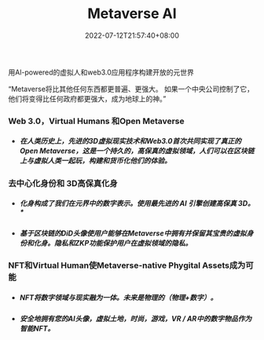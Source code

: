 ﻿---
weight: 
title: "Metaverse AI"
description: "Metaverse AI"
date: 2022-07-12T21:57:40+08:00
lastmod: 2022-07-12T16:45:40+08:00
draft: false
authors: ["MineW"]
featuredImage: "243.webp"
link: "https://www.metaverseai.org/"
tags: ["Metaverse AI","ΠιΔβΘΛ"]
categories: ["navigation"]
navigation: ["ΠιΔβΘΛ"]
lightgallery: true
toc: true
pinned: false
recommend: false
recommend1: false
---


用Al-powered的虚拟人和web3.0应用程序构建开放的元世界  

“Metaverse将比其他任何东西都更普遍、更强大。 如果一个中央公司控制了它，他们将变得比任何政府都更强大，成为地球上的神。”  

###  Web 3.0，Virtual Humans 和Open Metaverse

- ##### 在人类历史上，先进的3D虚拟现实技术和Web3.0首次共同实现了真正的Open Metaverse，这是一个持久的，高保真的虚拟领域，人们可以在区块链上与虚拟人类一起玩，构建和货币化他们的体验。

### 去中心化身份和 3D高保真化身

- ##### 化身构成了我们在元界中的数字表示。使用最先进的 AI 引擎创建高保真 3D。*

- ##### 基于区块链的DiD头像使用户能够在Metaverse中拥有并保留其宝贵的虚拟身份和化身。隐私和ZKP功能保护用户在虚拟领域的隐私。



### NFT和Virtual Human使Metaverse-native Phygital Assets成为可能

- ##### NFT将数字领域与现实融为一体。未来是物理的（物理+数字）。

- ##### 安全地拥有您的AI头像，虚拟土地，时尚，游戏，VR / AR中的数字物品作为智能NFT。